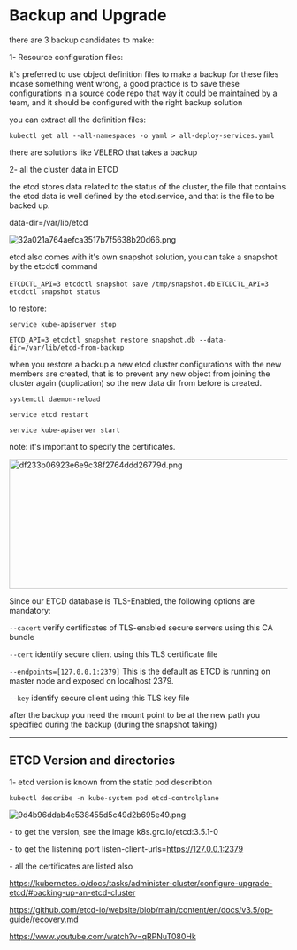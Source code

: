 # Backup and Upgrade

there are 3 backup candidates to make:

1- Resource configuration files:

it's preferred to use object definition files to make a backup for these files incase something went wrong, a good practice is to save these configurations in a source code repo that way it could be maintained by a team, and it should be configured with the right backup solution

you can extract all the definition files:

`kubectl get all --all-namespaces -o yaml > all-deploy-services.yaml`

there are solutions like VELERO that takes a backup

2- all the cluster data in ETCD

the etcd stores data related to the status of the cluster, the file that contains the etcd data is well defined by the etcd.service, and that is the file to be backed up.

data-dir=/var/lib/etcd

![32a021a764aefca3517b7f5638b20d66.png](../../_resources/32a021a764aefca3517b7f5638b20d66.png)

etcd also comes with it's own snapshot solution, you can take a snapshot by the etcdctl command

`ETCDCTL_API=3 etcdctl snapshot save /tmp/snapshot.db`
`ETCDCTL_API=3 etcdctl snapshot status `

to restore:

`service kube-apiserver stop`

`ETCD_API=3 etcdctl snapshot restore snapshot.db --data-dir=/var/lib/etcd-from-backup`

when you restore a backup a new etcd cluster configurations with the new members are created, that is to prevent any new object from joining the cluster again (duplication) so the new data dir from before is created.

`systemctl daemon-reload`

`service etcd restart`

`service kube-apiserver start`

note: it's important to specify the certificates.

<img src="../../_resources/df233b06923e6e9c38f2764ddd26779d.png" alt="df233b06923e6e9c38f2764ddd26779d.png" width="628" height="234" class="jop-noMdConv">

Since our ETCD database is TLS-Enabled, the following options are mandatory:

`--cacert` verify certificates of TLS-enabled secure servers using this CA bundle

`--cert` identify secure client using this TLS certificate file

`--endpoints=[127.0.0.1:2379]` This is the default as ETCD is running on master node and exposed on localhost 2379.

`--key` identify secure client using this TLS key file

after the backup you need the mount point to be at the new path you specified during the backup (during the snapshot taking)

* * *

## ETCD Version and directories

1- etcd version is known from the static pod describtion

`kubectl describe -n kube-system pod etcd-controlplane`

![9d4b96ddab4e538455d5c49d2b695e49.png](../../_resources/9d4b96ddab4e538455d5c49d2b695e49.png)

\- to get the version, see the image k8s.grc.io/etcd:3.5.1-0

\- to get the listening port listen-client-urls=https://127.0.0.1:2379

\- all the certificates are listed also

https://kubernetes.io/docs/tasks/administer-cluster/configure-upgrade-etcd/#backing-up-an-etcd-cluster

https://github.com/etcd-io/website/blob/main/content/en/docs/v3.5/op-guide/recovery.md

https://www.youtube.com/watch?v=qRPNuT080Hk